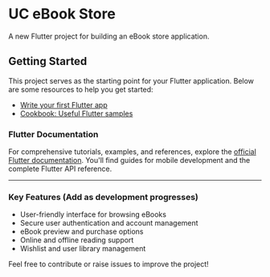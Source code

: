 # UC eBook Store

A new Flutter project for building an eBook store application.

## Getting Started

This project serves as the starting point for your Flutter application. Below are some resources to help you get started:

- [Write your first Flutter app](https://docs.flutter.dev/get-started/codelab)  
- [Cookbook: Useful Flutter samples](https://docs.flutter.dev/cookbook)

### Flutter Documentation

For comprehensive tutorials, examples, and references, explore the [official Flutter documentation](https://docs.flutter.dev/). You'll find guides for mobile development and the complete Flutter API reference.

---

### Key Features (Add as development progresses)

- User-friendly interface for browsing eBooks
- Secure user authentication and account management
- eBook preview and purchase options
- Online and offline reading support
- Wishlist and user library management

Feel free to contribute or raise issues to improve the project!
